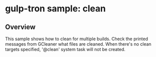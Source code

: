 # gulp-tron sample: clean

## Overview
This sample shows how to clean for multiple builds.
Check the printed messages from GCleaner what files are cleaned.
When there's no clean targets specified, '@clean' system task will not be created.
